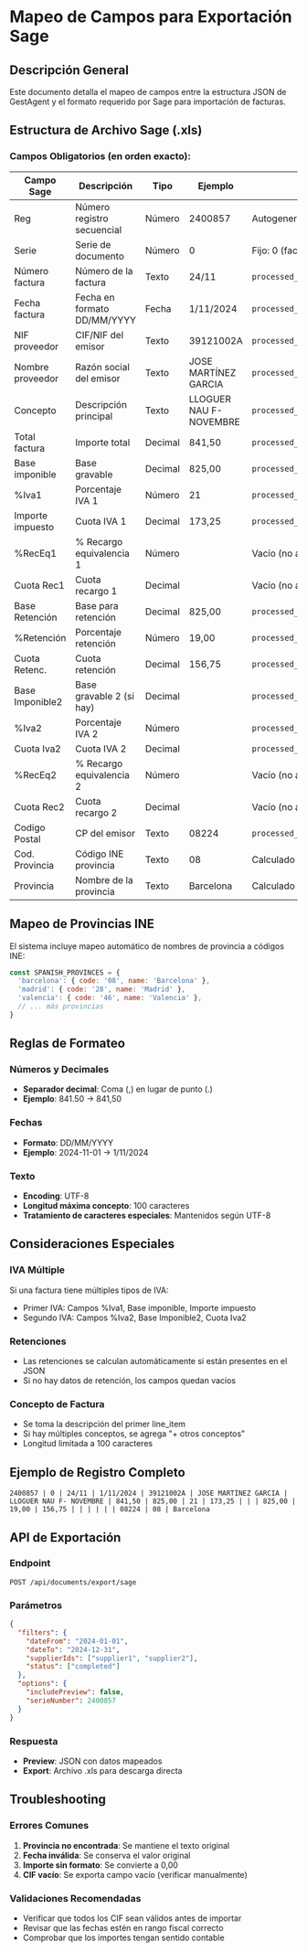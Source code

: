 # Mapeo de Campos para Exportación Sage

## Descripción General
Este documento detalla el mapeo de campos entre la estructura JSON de GestAgent y el formato requerido por Sage para importación de facturas.

## Estructura de Archivo Sage (.xls)

### Campos Obligatorios (en orden exacto):

| Campo Sage | Descripción | Tipo | Ejemplo | Origen GestAgent |
|------------|-------------|------|---------|------------------|
| Reg | Número registro secuencial | Número | 2400857 | Autogenerado |
| Serie | Serie de documento | Número | 0 | Fijo: 0 (facturas recibidas) |
| Número factura | Número de la factura | Texto | 24/11 | `processed_json.document_info.number` |
| Fecha factura | Fecha en formato DD/MM/YYYY | Fecha | 1/11/2024 | `processed_json.document_info.date` |
| NIF proveedor | CIF/NIF del emisor | Texto | 39121002A | `processed_json.emitter.tax_id` |
| Nombre proveedor | Razón social del emisor | Texto | JOSE MARTÍNEZ GARCIA | `processed_json.emitter.name` |
| Concepto | Descripción principal | Texto | LLOGUER NAU F- NOVEMBRE | `processed_json.line_items[0].description` |
| Total factura | Importe total | Decimal | 841,50 | `processed_json.totals.total` |
| Base imponible | Base gravable | Decimal | 825,00 | `processed_json.totals.tax_details[0].base` |
| %Iva1 | Porcentaje IVA 1 | Número | 21 | `processed_json.totals.tax_details[0].rate` |
| Importe impuesto | Cuota IVA 1 | Decimal | 173,25 | `processed_json.totals.tax_details[0].amount` |
| %RecEq1 | % Recargo equivalencia 1 | Número | | Vacío (no aplicable) |
| Cuota Rec1 | Cuota recargo 1 | Decimal | | Vacío (no aplicable) |
| Base Retención | Base para retención | Decimal | 825,00 | `processed_json.emitter.retention_base` |
| %Retención | Porcentaje retención | Número | 19,00 | `processed_json.emitter.retention_rate` |
| Cuota Retenc. | Cuota retención | Decimal | 156,75 | `processed_json.emitter.retention_amount` |
| Base Imponible2 | Base gravable 2 (si hay) | Decimal | | `processed_json.totals.tax_details[1].base` |
| %Iva2 | Porcentaje IVA 2 | Número | | `processed_json.totals.tax_details[1].rate` |
| Cuota Iva2 | Cuota IVA 2 | Decimal | | `processed_json.totals.tax_details[1].amount` |
| %RecEq2 | % Recargo equivalencia 2 | Número | | Vacío (no aplicable) |
| Cuota Rec2 | Cuota recargo 2 | Decimal | | Vacío (no aplicable) |
| Codigo Postal | CP del emisor | Texto | 08224 | `processed_json.emitter.postal_code` |
| Cod. Provincia | Código INE provincia | Texto | 08 | Calculado desde `emitter.province` |
| Provincia | Nombre de la provincia | Texto | Barcelona | Calculado desde `emitter.province` |

## Mapeo de Provincias INE

El sistema incluye mapeo automático de nombres de provincia a códigos INE:

```javascript
const SPANISH_PROVINCES = {
  'barcelona': { code: '08', name: 'Barcelona' },
  'madrid': { code: '28', name: 'Madrid' },
  'valencia': { code: '46', name: 'Valencia' },
  // ... más provincias
}
```

## Reglas de Formateo

### Números y Decimales
- **Separador decimal**: Coma (,) en lugar de punto (.)
- **Ejemplo**: 841.50 → 841,50

### Fechas
- **Formato**: DD/MM/YYYY
- **Ejemplo**: 2024-11-01 → 1/11/2024

### Texto
- **Encoding**: UTF-8
- **Longitud máxima concepto**: 100 caracteres
- **Tratamiento de caracteres especiales**: Mantenidos según UTF-8

## Consideraciones Especiales

### IVA Múltiple
Si una factura tiene múltiples tipos de IVA:
- Primer IVA: Campos %Iva1, Base imponible, Importe impuesto
- Segundo IVA: Campos %Iva2, Base Imponible2, Cuota Iva2

### Retenciones
- Las retenciones se calculan automáticamente si están presentes en el JSON
- Si no hay datos de retención, los campos quedan vacíos

### Concepto de Factura
- Se toma la descripción del primer line_item
- Si hay múltiples conceptos, se agrega "+ otros conceptos"
- Longitud limitada a 100 caracteres

## Ejemplo de Registro Completo

```
2400857 | 0 | 24/11 | 1/11/2024 | 39121002A | JOSE MARTÍNEZ GARCIA | LLOGUER NAU F- NOVEMBRE | 841,50 | 825,00 | 21 | 173,25 | | | 825,00 | 19,00 | 156,75 | | | | | | 08224 | 08 | Barcelona
```

## API de Exportación

### Endpoint
`POST /api/documents/export/sage`

### Parámetros
```json
{
  "filters": {
    "dateFrom": "2024-01-01",
    "dateTo": "2024-12-31",
    "supplierIds": ["supplier1", "supplier2"],
    "status": ["completed"]
  },
  "options": {
    "includePreview": false,
    "serieNumber": 2400857
  }
}
```

### Respuesta
- **Preview**: JSON con datos mapeados
- **Export**: Archivo .xls para descarga directa

## Troubleshooting

### Errores Comunes
1. **Provincia no encontrada**: Se mantiene el texto original
2. **Fecha inválida**: Se conserva el valor original
3. **Importe sin formato**: Se convierte a 0,00
4. **CIF vacío**: Se exporta campo vacío (verificar manualmente)

### Validaciones Recomendadas
- Verificar que todos los CIF sean válidos antes de importar
- Revisar que las fechas estén en rango fiscal correcto
- Comprobar que los importes tengan sentido contable